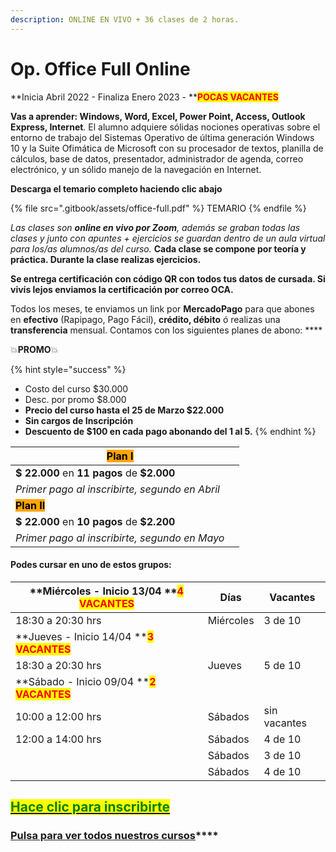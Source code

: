 ```yaml
---
description: ONLINE EN VIVO + 36 clases de 2 horas.
---
```


# Op. Office Full Online

**Inicia Abril 2022 - Finaliza Enero 2023 - **<mark style="color:red;">**POCAS VACANTES**</mark>

**Vas a aprender: Windows, Word, Excel, Power Point, Access, Outlook Express, Internet**. El alumno adquiere sólidas nociones operativas sobre el entorno de trabajo del Sistemas Operativo de última generación Windows 10 y la Suite Ofimática de Microsoft con su procesador de textos, planilla de cálculos, base de datos, presentador, administrador de agenda, correo electrónico, y un sólido manejo de la navegación en Internet.&#x20;

**Descarga el temario completo haciendo clic abajo**

{% file src=".gitbook/assets/office-full.pdf" %}
TEMARIO
{% endfile %}

_Las clases son **online en vivo por Zoom**, además se graban todas las clases y  junto con apuntes + ejercicios se guardan dentro de un aula virtual para los/as alumnos/as del curso._ **Cada clase se compone por teoría y práctica. Durante la clase realizas ejercicios.**&#x20;

**Se entrega certificación con código QR con todos tus datos de cursada. Si vivís lejos enviamos la certificación por correo OCA.**

Todos los meses, te enviamos un link por **MercadoPago** para que abones en **efectivo** (Rapipago, Pago Fácil), **crédito, débito** ó realizas una **transferencia** mensual. Contamos con los siguientes planes de abono: ****&#x20;

💥**PROMO**💥&#x20;

{% hint style="success" %}
* Costo del curso $30.000
* Desc. por promo $8.000
* **Precio del curso hasta el 25 de Marzo $22.000**
* **Sin cargos de Inscripción**
* **Descuento de $100 en cada pago abonando del 1 al 5.**&#x20;
{% endhint %}

| <mark style="background-color:orange;">**Plan I**</mark>  |   |
| --------------------------------------------------------- | - |
| **$ 22.000** en **11 pagos** de **$2.000**                |   |
| _Primer pago al inscribirte, segundo en Abril_            |   |
| <mark style="background-color:orange;">**Plan II**</mark> |   |
| **$ 22.000** en **10 pagos** de **$2.200**                |   |
| _Primer pago al inscribirte, segundo en Mayo_             |   |

#### Podes cursar en uno de estos grupos:

| **Miércoles - Inicio 13/04 **<mark style="color:red;">**4 VACANTES**</mark> | Días      | Vacantes     |
| --------------------------------------------------------------------------- | --------- | ------------ |
| 18:30 a 20:30 hrs                                                           | Miércoles | 3 de 10      |
| **Jueves - Inicio 14/04 **<mark style="color:red;">**3 VACANTES**</mark>    |           |              |
| 18:30 a 20:30 hrs                                                           | Jueves    | 5 de 10      |
| **Sábado - Inicio 09/04 **<mark style="color:red;">**2 VACANTES**</mark>    |           |              |
| 10:00 a 12:00 hrs                                                           | Sábados   | sin vacantes |
| 12:00 a 14:00 hrs                                                           | Sábados   | 4 de 10      |
|                                                                             | Sábados   | 3 de 10      |
|                                                                             | Sábados   | 4 de 10      |

## <mark style="color:green;"></mark>[<mark style="color:green;">Hace clic para inscribirte</mark>](https://wa.me/+5491164622877?text=Hola,%20le%C3%AD%20toda%20la%20info%20del%20curso%20de%20Operador%20en%20Office%20Full%20Online%20y%20quiero%20inscribirme)<mark style="color:green;"></mark>

### [**Pulsa para ver todos nuestros cursos**](./)****
